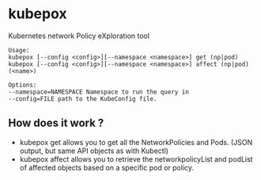 # kubepox

Kubernetes network Policy eXploration tool


```
Usage:
kubepox [--config <config>][--namespace <namespace>] get (np|pod)
kubepox [--config <config>][--namespace <namespace>] affect (np|pod) (<name>)

Options:
--namespace=NAMESPACE Namespace to run the query in
--config=FILE path to the KubeConfig file.
```
## How does it work ?

* kubepox get  allows you to get all the NetworkPolicies and Pods. (JSON output, but same API objects as with Kubectl)
* kubepox affect allows you to retrieve the networkpolicyList and podList of affected objects based on a specific pod or policy.
